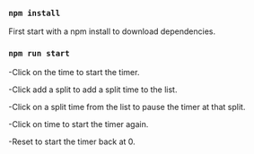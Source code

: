 ### `npm install`

First start with a npm install to download dependencies.

### `npm run start`

-Click on the time to start the timer.

-Click add a split to add a split time to the list.

-Click on a split time from the list to pause the timer at that split.

-Click on time to start the timer again.

-Reset to start the timer back at 0.


